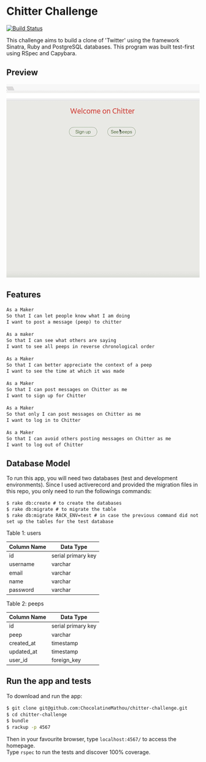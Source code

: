 # Chitter Challenge

[![Build Status](https://travis-ci.org/ChocolatineMathou/chitter-challenge.svg?branch=master)](https://travis-ci.org/ChocolatineMathou/chitter-challenge)

This challenge aims to build a clone of 'Twitter' using the framework Sinatra, Ruby and PostgreSQL databases.
This program was built test-first using RSpec and Capybara.


## Preview

![Chitter Preview](./public/img/Chitter.gif)

## Features

```
As a Maker
So that I can let people know what I am doing  
I want to post a message (peep) to chitter

As a maker
So that I can see what others are saying  
I want to see all peeps in reverse chronological order

As a Maker
So that I can better appreciate the context of a peep
I want to see the time at which it was made

As a Maker
So that I can post messages on Chitter as me
I want to sign up for Chitter

As a Maker
So that only I can post messages on Chitter as me
I want to log in to Chitter

As a Maker
So that I can avoid others posting messages on Chitter as me
I want to log out of Chitter
```

## Database Model

To run this app, you will need two databases (test and development environments). Since I used activerecord and provided the migration files in this repo, you only need to run the followings commands:  

```
$ rake db:create # to create the databases
$ rake db:migrate # to migrate the table
$ rake db:migrate RACK_ENV=test # in case the previous command did not set up the tables for the test database
```

Table 1: users

| Column Name | Data Type |
| ----------- | --------- |
| id          | serial primary key |
| username    | varchar |
| email       | varchar |
| name        | varchar |
| password    | varchar |

Table 2: peeps

| Column Name | Data Type |
| ----------- | --------- |
| id          | serial primary key |
| peep        | varchar   |
| created_at  | timestamp |
| updated_at  | timestamp |
| user_id     | foreign_key |


## Run the app and tests

To download and run the app:

```sh
$ git clone git@github.com:ChocolatineMathou/chitter-challenge.git
$ cd chitter-challenge
$ bundle
$ rackup -p 4567
```

Then in your favourite browser, type `localhost:4567/` to access the homepage.  
Type `rspec` to run the tests and discover 100% coverage.
